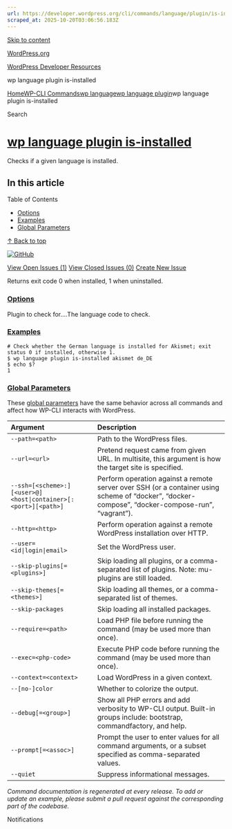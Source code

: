 ```yaml
---
url: https://developer.wordpress.org/cli/commands/language/plugin/is-installed/
scraped_at: 2025-10-20T03:06:56.183Z
---
```


[Skip to content](https://developer.wordpress.org/cli/commands/language/plugin/is-installed/#wp--skip-link--target)

[WordPress.org](https://wordpress.org/)

[WordPress Developer Resources](https://developer.wordpress.org/)

wp language plugin is-installed


[Home](https://developer.wordpress.org/)[WP-CLI Commands](https://developer.wordpress.org/cli/commands/)[wp language](https://developer.wordpress.org/cli/commands/language/)[wp language plugin](https://developer.wordpress.org/cli/commands/language/plugin/)wp language plugin is-installed

Search

# [wp language plugin is-installed](https://developer.wordpress.org/cli/commands/language/plugin/is-installed/)

Checks if a given language is installed.

## In this article

Table of Contents

- [Options](https://developer.wordpress.org/cli/commands/language/plugin/is-installed/#options)
- [Examples](https://developer.wordpress.org/cli/commands/language/plugin/is-installed/#examples)
- [Global Parameters](https://developer.wordpress.org/cli/commands/language/plugin/is-installed/#global-parameters)

[↑ Back to top](https://developer.wordpress.org/cli/commands/language/plugin/is-installed/#wp--skip-link--target)

[![GitHub](https://make.wordpress.org/cli/wp-content/plugins/wporg-cli/assets/images/github-mark.svg)](https://github.com/wp-cli/language-command)

[View Open Issues (1)](https://github.com/login?return_to=%2Fissues%3Fq%3Dlabel%3Acommand%3Alanguage-plugin-is-installed+sort%3Aupdated-desc+org%3Awp-cli+is%3Aopen) [View Closed Issues (0)](https://github.com/login?return_to=%2Fissues%3Fq%3Dlabel%3Acommand%3Alanguage-plugin-is-installed+sort%3Aupdated-desc+org%3Awp-cli+is%3Aclosed) [Create New Issue](https://github.com/wp-cli/language-command/issues/new)

Returns exit code 0 when installed, 1 when uninstalled.

### [Options](https://developer.wordpress.org/cli/commands/language/plugin/is-installed/\#options)

<plugin>Plugin to check for.<language>…The language code to check.

### [Examples](https://developer.wordpress.org/cli/commands/language/plugin/is-installed/\#examples)

```
# Check whether the German language is installed for Akismet; exit status 0 if installed, otherwise 1.
$ wp language plugin is-installed akismet de_DE
$ echo $?
1

```

### [Global Parameters](https://developer.wordpress.org/cli/commands/language/plugin/is-installed/\#global-parameters)

These [global parameters](https://make.wordpress.org/cli/handbook/config/) have the same behavior across all commands and affect how WP-CLI interacts with WordPress.

| **Argument** | **Description** |
| :-- | :-- |
| `--path=<path>` | Path to the WordPress files. |
| `--url=<url>` | Pretend request came from given URL. In multisite, this argument is how the target site is specified. |
| `--ssh=[<scheme>:][<user>@]<host\|container>[:<port>][<path>]` | Perform operation against a remote server over SSH (or a container using scheme of “docker”, “docker-compose”, “docker-compose-run”, “vagrant”). |
| `--http=<http>` | Perform operation against a remote WordPress installation over HTTP. |
| `--user=<id\|login\|email>` | Set the WordPress user. |
| `--skip-plugins[=<plugins>]` | Skip loading all plugins, or a comma-separated list of plugins. Note: mu-plugins are still loaded. |
| `--skip-themes[=<themes>]` | Skip loading all themes, or a comma-separated list of themes. |
| `--skip-packages` | Skip loading all installed packages. |
| `--require=<path>` | Load PHP file before running the command (may be used more than once). |
| `--exec=<php-code>` | Execute PHP code before running the command (may be used more than once). |
| `--context=<context>` | Load WordPress in a given context. |
| `--[no-]color` | Whether to colorize the output. |
| `--debug[=<group>]` | Show all PHP errors and add verbosity to WP-CLI output. Built-in groups include: bootstrap, commandfactory, and help. |
| `--prompt[=<assoc>]` | Prompt the user to enter values for all command arguments, or a subset specified as comma-separated values. |
| `--quiet` | Suppress informational messages. |

_Command documentation is regenerated at every release. To add or update an example, please submit a pull request against the corresponding part of the codebase._

Notifications